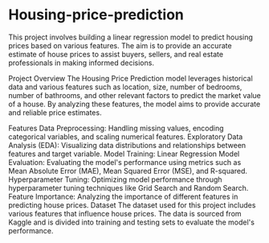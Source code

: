 # Housing-price-prediction

This project involves building a linear regression model to predict housing prices based on various features. The aim is to provide an accurate estimate of house prices to assist buyers, sellers, and real estate professionals in making informed decisions.

Project Overview
The Housing Price Prediction model leverages historical data and various features such as location, size, number of bedrooms, number of bathrooms, and other relevant factors to predict the market value of a house. By analyzing these features, the model aims to provide accurate and reliable price estimates.

Features
Data Preprocessing: Handling missing values, encoding categorical variables, and scaling numerical features.
Exploratory Data Analysis (EDA): Visualizing data distributions and relationships between features and target variable.
Model Training: Linear Regression
Model Evaluation: Evaluating the model's performance using metrics such as Mean Absolute Error (MAE), Mean Squared Error (MSE), and R-squared.
Hyperparameter Tuning: Optimizing model performance through hyperparameter tuning techniques like Grid Search and Random Search.
Feature Importance: Analyzing the importance of different features in predicting house prices.
Dataset
The dataset used for this project includes various features that influence house prices. The data is sourced from Kaggle and is divided into training and testing sets to evaluate the model's performance.
